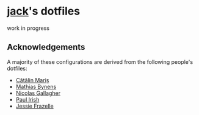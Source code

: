 # [jack](https://github.com/jackfletch)'s dotfiles

work in progress

## Acknowledgements

A majority of these configurations are derived from the following people's dotfiles:

* [Cătălin Mariș](https://github.com/alrra/dotfiles)
* [Mathias Bynens](https://github.com/mathiasbynens/dotfiles)
* [Nicolas Gallagher](https://github.com/necolas/dotfiles)
* [Paul Irish](https://github.com/paulirish/dotfiles)
* [Jessie Frazelle](https://github.com/jessfraz/dotfiles)


